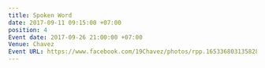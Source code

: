 ```yaml
---
title: Spoken Word
date: 2017-09-11 09:15:00 +07:00
position: 4
Event date: 2017-09-26 21:00:00 +07:00
Venue: Chavez
Event URL: https://www.facebook.com/19Chavez/photos/rpp.1653368031358283/1869743633054054
---
```


